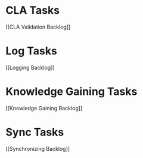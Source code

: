# CLA Tasks
[[CLA Validation Backlog]]

# Log Tasks
[[Logging Backlog]]

# Knowledge Gaining Tasks
[[Knowledge Gaining Backlog]]

# Sync Tasks
[[Synchronizing Backlog]]